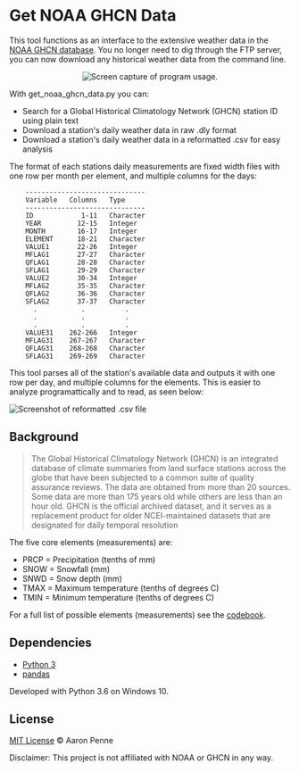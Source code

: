 Get NOAA GHCN Data
==================

This tool functions as an interface to the extensive weather data in the [NOAA GHCN database](https://www.ncdc.noaa.gov/data-access/land-based-station-data/land-based-datasets/global-historical-climatology-network-ghcn). You no longer need to dig through the FTP server, you can now download any historical weather data from the command line.

<p align="center"><img src="https://github.com/aaronpenne/get_noaa_ghcn_data/blob/master/screenshots/usage.gif" alt="Screen capture of program usage."></p>

With get_noaa_ghcn_data.py you can:
- Search for a Global Historical Climatology Network (GHCN) station ID using plain text
- Download a station's daily weather data in raw .dly format
- Download a station's daily weather data in a reformatted .csv for easy analysis

The format of each stations daily measurements are fixed width files with one row per month per element, and multiple columns for the days:

```
    ------------------------------
    Variable   Columns   Type
    ------------------------------
    ID            1-11   Character
    YEAR         12-15   Integer
    MONTH        16-17   Integer
    ELEMENT      18-21   Character
    VALUE1       22-26   Integer
    MFLAG1       27-27   Character
    QFLAG1       28-28   Character
    SFLAG1       29-29   Character
    VALUE2       30-34   Integer
    MFLAG2       35-35   Character
    QFLAG2       36-36   Character
    SFLAG2       37-37   Character
      .           .          .
      .           .          .
      .           .          .
    VALUE31    262-266   Integer
    MFLAG31    267-267   Character
    QFLAG31    268-268   Character
    SFLAG31    269-269   Character
```

This tool parses all of the station's available data and outputs it with one row per day, and multiple columns for the elements. This is easier to analyze programattically and to read, as seen below: 

![Screenshot of reformatted .csv file](https://github.com/aaronpenne/get_noaa_ghcn_data/blob/master/screenshots/csv.png)


Background
----------

> The Global Historical Climatology Network (GHCN) is an integrated database of climate summaries from land surface stations across the globe that have been subjected to a common suite of quality assurance reviews. The data are obtained from more than 20 sources. Some data are more than 175 years old while others are less than an hour old. GHCN is the official archived dataset, and it serves as a replacement product for older NCEI-maintained datasets that are designated for daily temporal resolution

The five core elements (measurements) are:
- PRCP = Precipitation (tenths of mm)
- SNOW = Snowfall (mm)
- SNWD = Snow depth (mm)
- TMAX = Maximum temperature (tenths of degrees C)
- TMIN = Minimum temperature (tenths of degrees C)

For a full list of possible elements (measurements) see the [codebook](https://www1.ncdc.noaa.gov/pub/data/ghcn/daily/readme.txt).


Dependencies
------------
- [Python 3](https://www.python.org/)
- [pandas](https://github.com/pandas-dev/pandas)

Developed with Python 3.6 on Windows 10. 


License
-------
[MIT License](https://github.com/aaronpenne/get_noaa_ghcn_data/blob/master/LICENSE.md) © Aaron Penne

Disclaimer: This project is not affiliated with NOAA or GHCN in any way.
